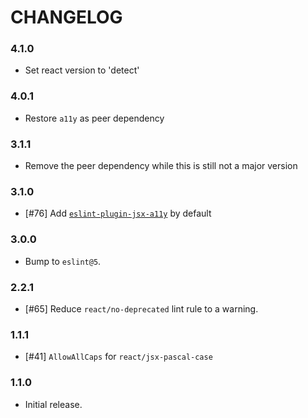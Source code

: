 # CHANGELOG

### 4.1.0

- Set react version to 'detect'

### 4.0.1

- Restore `a11y` as peer dependency

### 3.1.1

- Remove the peer dependency while this is still not a major version

### 3.1.0

- [#76] Add [`eslint-plugin-jsx-a11y`](https://www.npmjs.com/package/eslint-plugin-jsx-a11y) by default

### 3.0.0

- Bump to `eslint@5`.

### 2.2.1

- [#65] Reduce `react/no-deprecated` lint rule to a warning.

### 1.1.1

- [#41] `AllowAllCaps` for `react/jsx-pascal-case`

### 1.1.0

- Initial release.
